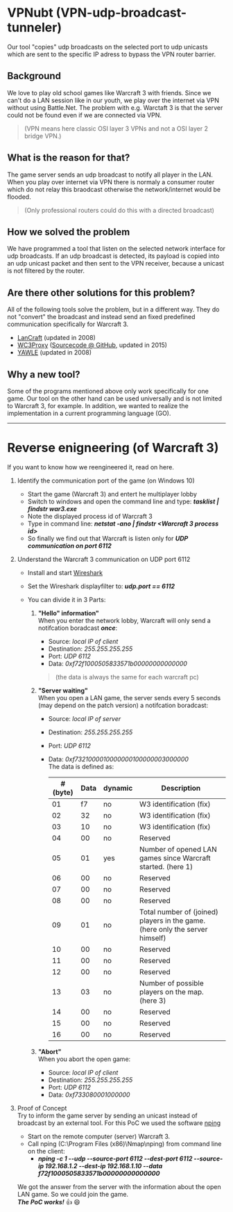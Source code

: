 # VPNubt (VPN-udp-broadcast-tunneler)
Our tool "copies" udp broadcasts on the selected port to udp unicasts which are sent to the specific IP adress to bypass the VPN router barrier.

## Background
We love to play old school games like Warcraft 3 with friends. 
Since we can't do a LAN session like in our youth, we play over the internet via VPN without using Battle.Net.
The problem with e.g. Warctaft 3 is that the server could not be found even if we are connected via VPN.
> (VPN means here classic OSI layer 3 VPNs and not a OSI layer 2 bridge VPN.) 

## What is the reason for that?
The game server sends an udp broadcast to notify all player in the LAN. When you play over internet via VPN there is normaly a consumer router which do not relay this braodcast otherwise the network/internet would be flooded.
> (Only professional routers could do this with a directed broadcast)

## How we solved the problem
We have programmed a tool that listen on the selected network interface for udp broadcasts. If an udp broadcast is detected, its payload is copied into an udp unicast packet and then sent to the VPN receiver, because a unicast is not filtered by the router.

## Are there other solutions for this problem? 
All of the following tools solve the problem, but in a different way. They do not "convert" the broadcast and instead send an fixed predefined communication specifically for Warcraft 3.
* [LanCraft](https://gaming-tools.com/warcraft-3/lancraft/) (updated in 2008)
* [WC3Proxy](http://lancraft.blogspot.com/p/wc3proxy.html) ([Sourcecode @ GitHub](https://github.com/evshiron/wc3proxy), updated in 2015)
* [YAWLE](http://lancraft.blogspot.com/2008/08/yawle-yet-another-warcarft-lan-emulator.html) (updated in 2008)

## Why a new tool? 
Some of the programs mentioned above only work specifically for one game. 
Our tool on the other hand can be used universally and is not limited to Warcraft 3, for example.
In addition, we wanted to realize the implementation in a current programming language (GO).

- - - -

# Reverse enigneering (of Warcraft 3)
If you want to know how we reengineered it, read on here.

1. Identify the communication port of the game (on Windows 10)
   * Start the game (Warcraft 3) and entert he multiplayer lobby
   * Switch to windows and open the command line and type: ***tasklist | findstr war3.exe***
   * Note the displayed process id of Warcraft 3
   * Type in command line: ***netstat -ano | findstr <Warcraft 3 process id>***
   * So finally we find out that Warcraft is listen only for ***UDP communication on port 6112***
  
  
2. Understand the Warcraft 3 communication on UDP port 6112
   * Install and start [Wireshark](https://www.wireshark.org/)
   * Set the Wireshark displayfilter to: ***udp.port == 6112***
   * You can divide it in 3 Parts:

     1. **"Hello" information"**  
     When you enter the network lobby, Warcraft will only send a notifcation boradcast ***once***:
        * Source: _local IP of client_
        * Destination: _255.255.255.255_
        * Port: _UDP 6112_
        * Data: _0xf72f1000505833571b00000000000000_
        >(the data is always the same for each warcraft pc)
 
     2. **"Server waiting"**  
     When you open a LAN game, the server sends every 5 seconds (may depend on the patch version) a notifcation boradcast:
        * Source: _local IP of server_
        * Destination: _255.255.255.255_
        * Port: _UDP 6112_ 
        * Data: _0xf7321000010000000100000003000000_  
        The data is defined as: 
        
          \# (byte) | Data | dynamic  |  Description
          --------- | ---- | -------- | -------------
          01        |  f7  | no       | W3 identification (fix)
          02        |  32  | no       | W3 identification (fix)
          03        |  10  | no       | W3 identification (fix)
          04        |  00  | no       | Reserved
          05        |  01  | yes      | Number of opened LAN games since Warcraft started. (here 1)
          06        |  00  | no       | Reserved
          07        |  00  | no       | Reserved
          08        |  00  | no       | Reserved
          09        |  01  | no       | Total number of (joined) players in the game. (here only the server himself)
          10        |  00  | no       | Reserved
          11        |  00  | no       | Reserved
          12        |  00  | no       | Reserved
          13        |  03  | no       | Number of possible players on the map. (here 3)
          14        |  00  | no       | Reserved
          15        |  00  | no       | Reserved
          16        |  00  | no       | Reserved
        
     3. **"Abort"**  
     When you abort the open game:
        * Source: _local IP of client_
        * Destination: _255.255.255.255_
        * Port: _UDP 6112_
        * Data: _0xf733080001000000_

3. Proof of Concept  
Try to inform the game server by sending an unicast instead of broadcast by an external tool. For this PoC we used the software [nping](https://nmap.org/nping/)  
   * Start on the remote computer (server) Warcraft 3.
   * Call nping (C:\Program Files (x86)\Nmap\nping) from command line on the client:
     * ***nping -c 1 --udp --source-port 6112 --dest-port 6112 --source-ip 192.168.1.2 --dest-ip 192.168.1.10 --data f72f1000505833571b00000000000000***  
   
   We got the answer from the server with the information about the open LAN game. So we could join the game.  
  ***The PoC works!*** :thumbsup: :smile:  

